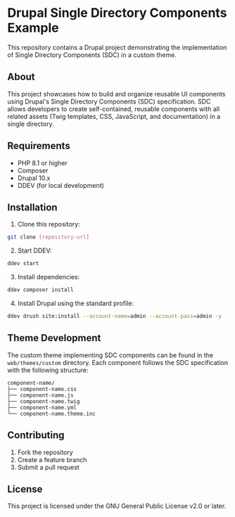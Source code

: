 # Drupal Single Directory Components Example

This repository contains a Drupal project demonstrating the implementation of Single Directory Components (SDC) in a custom theme.

## About

This project showcases how to build and organize reusable UI components using Drupal's Single Directory Components (SDC) specification. SDC allows developers to create self-contained, reusable components with all related assets (Twig templates, CSS, JavaScript, and documentation) in a single directory.

## Requirements

- PHP 8.1 or higher
- Composer
- Drupal 10.x
- DDEV (for local development)

## Installation

1. Clone this repository:
```bash
git clone [repository-url]
```

2. Start DDEV:
```bash
ddev start
```

3. Install dependencies:
```bash
ddev composer install
```

4. Install Drupal using the standard profile:
```bash
ddev drush site:install --account-name=admin --account-pass=admin -y
```

## Theme Development

The custom theme implementing SDC components can be found in the `web/themes/custom` directory. Each component follows the SDC specification with the following structure:

```
component-name/
├── component-name.css
├── component-name.js
├── component-name.twig
├── component-name.yml
└── component-name.theme.inc
```

## Contributing

1. Fork the repository
2. Create a feature branch
3. Submit a pull request

## License

This project is licensed under the GNU General Public License v2.0 or later.

